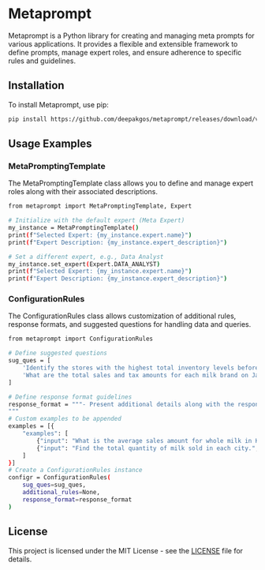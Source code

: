 # Metaprompt

Metaprompt is a Python library for creating and managing meta prompts for various applications. It provides a flexible and extensible framework to define prompts, manage expert roles, and ensure adherence to specific rules and guidelines.

## Installation

To install Metaprompt, use pip:

```bash
pip install https://github.com/deepakgos/metaprompt/releases/download/v1.0.0/metaprompt-1.0.0-py3-none-any.whl
```

## Usage Examples

### MetaPromptingTemplate

The MetaPromptingTemplate class allows you to define and manage expert roles along with their associated descriptions.


```bash
from metaprompt import MetaPromptingTemplate, Expert

# Initialize with the default expert (Meta Expert)
my_instance = MetaPromptingTemplate()
print(f"Selected Expert: {my_instance.expert.name}")
print(f"Expert Description: {my_instance.expert_description}")

# Set a different expert, e.g., Data Analyst
my_instance.set_expert(Expert.DATA_ANALYST)
print(f"Selected Expert: {my_instance.expert.name}")
print(f"Expert Description: {my_instance.expert_description}")
```


### ConfigurationRules

The ConfigurationRules class allows customization of additional rules, response formats, and suggested questions for handling data and queries.


```bash
from metaprompt import ConfigurationRules

# Define suggested questions
sug_ques = [
    'Identify the stores with the highest total inventory levels before sales for each milk brand and day of the week?',
    'What are the total sales and tax amounts for each milk brand on January 1, 2024?'
]

# Define response format guidelines
response_format = """- Present additional details along with the response like Date, Day, Store ID, Store Name, City, Milk Brand, Categories, Quantity of Milk Sold (litres), Price per Litre (Euro), Sales Amount (Euro), Tax Amount (Euro), Inventory Levels (litres) After Sales, and Refill Needed (litres) in a structured format with headings and subheadings.
"""
# Custom examples to be appended
examples = [{
    "examples": [
        {"input": "What is the average sales amount for whole milk in Kretinga?","query": "SELECT AVG(Sales_Amount) FROM MilkSales WHERE City = 'Kretinga' AND Milk_Brand = 'Whole Milk'"},
        {"input": "Find the total quantity of milk sold in each city.","query": "SELECT City, SUM(Quantity_Sold) FROM MilkSales GROUP BY City"}
    ]
}]
# Create a ConfigurationRules instance
configr = ConfigurationRules(
    sug_ques=sug_ques,
    additional_rules=None,
    response_format=response_format
)
```



## License

This project is licensed under the MIT License - see the [LICENSE](LICENSE) file for details.

